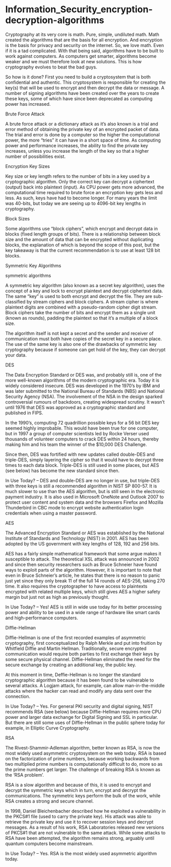 # Information_Security_encryption-decryption-algorithms

Cryptography at its very core is math. Pure, simple, undiluted math. Math created the algorithms that are the basis for all encryption. And encryption is the basis for privacy and security on the internet. So, we love math. Even if it is a tad complicated. With that being said, algorithms have to be built to work against computers. As computers get smarter, algorithms become weaker and we must therefore look at new solutions. This is how cryptography evolves to beat the bad guys.

So how is it done? First you need to build a cryptosystem that is both confidential and authentic. This cryptosystem is responsible for creating the key(s) that will be used to encrypt and then decrypt the data or message. A number of signing algorithms have been created over the years to create these keys, some of which have since been deprecated as computing power has increased. 



Brute Force Attack

A brute force attack or a dictionary attack as it’s also known is a trial and error method of obtaining the private key of an encrypted packet of data. The trial and error is done by a computer so the higher the computational power, the more “tries” it can have in a short space of time. As computing power and performance increases, the ability to find the private key increases, unless you increase the length of the key so that a higher number of possibilities exist.



Encryption Key Sizes

Key size or key length refers to the number of bits in a key used by a cryptographic algorithm. Only the correct key can decrypt a ciphertext (output) back into plaintext (input). As CPU power gets more advanced, the computational time required to brute force an encryption key gets less and less. As such, keys have had to become longer. For many years the limit was 40-bits, but today we are seeing up to 4096-bit key lengths in cryptography.



Block Sizes

Some algorithms use “block ciphers”, which encrypt and decrypt data in blocks (fixed length groups of bits). There is a relationship between block size and the amount of data that can be encrypted without duplicating blocks, the explanation of which is beyond the scope of this post, but the key takeaway is that the current recommendation is to use at least 128 bit blocks.   



Symmetric Key Algorithms


symmetric algorithms

A symmetric key algorithm (also known as a secret key algorithm), uses the concept of a key and lock to encrypt plaintext and decrypt ciphertext data. The same “key” is used to both encrypt and decrypt the file. They are sub-classified by stream ciphers and block ciphers. A stream cipher is where plaintext digits are combined with a pseudo-random cipher digit stream. Block ciphers take the number of bits and encrypt them as a single unit (known as rounds), padding the plaintext so that it’s a multiple of a block size.

The algorithm itself is not kept a secret and the sender and receiver of communication must both have copies of the secret key in a secure place. The use of the same key is also one of the drawbacks of symmetric key cryptography because if someone can get hold of the key, they can decrypt your data.




DES

The Data Encryption Standard or DES was, and probably still is, one of the more well-known algorithms of the modern cryptographic era. Today it is widely considered insecure. DES was developed in the 1970’s by IBM and was later submitted to the National Bureau of Standards (NBS) and National Security Agency (NSA). The involvement of the NSA in the design sparked controversial rumours of backdoors, creating widespread scrutiny. It wasn’t until 1976 that DES was approved as a cryptographic standard and published in FIPS.

In the 1990’s, computing 72 quadrillion possible keys for a 56 bit DES key seemed highly improbable. This would have been true for one computer, but in 1997 a group of computer scientists led by Rocke Verser used thousands of volunteer computers to crack DES within 24 hours, thereby making him and his team the winner of the $10,000 DES Challenge.

Since then, DES was fortified with new updates called double-DES and triple-DES, simply layering the cipher so that it would have to decrypt three times to each data block. Triple-DES is still used in some places, but AES (see below) has become the new standard since then.

In Use Today? – DES and double-DES are no longer in use, but triple-DES with three keys is still a recommended algorithm in NIST SP 800-57. It is much slower to use than the AES algorithm, but is still seen in the electronic payment industry. It is also used in Microsoft OneNote and Outlook 2007 to protect user content and system data and the browsers Firefox and Mozilla Thunderbird in CBC mode to encrypt website authentication login credentials when using a master password.




AES

The Advanced Encryption Standard or AES was established by the National Institute of Standards and Technology (NIST) in 2001. AES has been adopted by the US government with key lengths of 128, 192 and 256 bits.

AES has a fairly simple mathematical framework that some argue makes it susceptible to attack. The theoretical XSL attack was announced in 2002 and since then security researchers such as Bruce Schneier have found ways to exploit parts of the algorithm. However, it is important to note that even in Bruce Schneier’s article, he states that there is no reason to panic just yet since they only break 11 of the full 14 rounds of AES-256, taking 270 time. It also requires the cryptographer to have access to plaintexts encrypted with related multiple keys, which still gives AES a higher safety margin but just not as high as previously thought.

In Use Today? – Yes! AES is still in wide use today for its better processing power and ability to be used in a wide range of hardware like smart cards and high-performance computers.




Diffie-Hellman

Diffie-Hellman is one of the first recorded examples of asymmetric cryptography, first conceptualized by Ralph Merkle and put into fruition by Whitfield Diffie and Martin Hellman. Traditionally, secure encrypted communication would require both parties to first exchange their keys by some secure physical channel. Diffie-Hellman eliminated the need for the secure exchange by creating an additional key, the public key.

At this moment in time, Deffie-Hellman is no longer the standard cryptographic algorithm because it has been found to be vulnerable to several attacks. A Logjam attack, for example, can allow man-in-the-middle attacks where the hacker can read and modify any data sent over the connection.

In Use Today? – Yes. For general PKI security and digital signing, NIST recommends RSA (see below) because Diffie-Hellman requires more CPU power and larger data exchange for Digital Signing and SSL in particular. But there are still some uses of Diffie-Hellman in the public sphere today for example, in Elliptic Curve Cryptography.




RSA

The Rivest-Shammir-Adleman algorithm, better known as RSA, is now the most widely used asymmetric cryptosystem on the web today. RSA is based on the factorization of prime numbers, because working backwards from two multiplied prime numbers is computationally difficult to do, more so as the prime numbers get larger. The challenge of breaking RSA is known as the ‘RSA problem’.

RSA is a slow algorithm and because of this, it is used to encrypt and decrypt the symmetric keys which in turn, encrypt and decrypt the communications. The symmetric keys perform the bulk of the work, while RSA creates a strong and secure channel.

In 1998, Daniel Bleichenbacher described how he exploited a vulnerability in the PKCS#1 file (used to carry the private key). His attack was able to retrieve the private key and use it to recover session keys and decrypt messages. As a result of his work, RSA Laboratories released new versions of PKCS#1 that are not vulnerable to the same attack. While some attacks to RSA have been attempted, the algorithm remains strong, arguably until quantum computers become mainstream.

In Use Today? – Yes. RSA is the most widely used asymmetric algorithm today.

